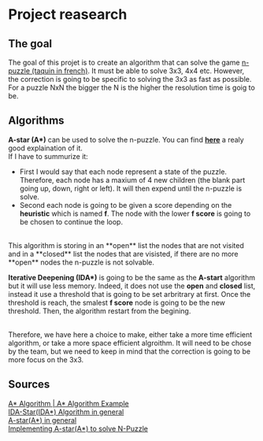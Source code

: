 # Project reasearch

## The goal
The goal of this projet is to create an algorithm that can solve the game [n-puzzle (taquin in french)](https://en.wikipedia.org/wiki/15_puzzle). It must be able to solve 3x3, 4x4 etc. However, the correction is going to be specific to solving the 3x3 as fast as possible.  
For a puzzle NxN the bigger the N is the higher the resolution time is goig to be.  


## Algorithms

**A-star (A\*)** can be used to solve the n-puzzle. You can find **[here](https://algorithmsinsight.wordpress.com/graph-theory-2/a-star-in-general/implementing-a-star-to-solve-n-puzzle/)** a realy good explaination of it.  
If I have to summurize it:  
- First I would say that each node represent a state of the puzzle. Therefore, each node has a maxium of 4 new children (the blank part going up, down, right or left). It will then expend until the n-puzzle is solve.
- Second each node is going to be given a score depending on the **heuristic** which is named **f**. The node with the lower **f score** is going to be chosen to continue the loop.  
<br>
This algorithm is storing in an **open** list the nodes that are not visited and in a **closed** list the nodes that are visisted, if there are no more **open** nodes the n-puzzle is not solvable.  

**Iterative Deepening (IDA\*)** is going to be the same as the **A-start** algorithm but it will use less memory. Indeed, it does not use the **open** and **closed** list, instead it use a threshold that is going to be set arbritrary at first. Once the threshold is reach, the smalest **f score** node is going to be the new threshold. Then, the algorithm restart from the begining.  
<br>

Therefore, we have here a choice to make, either take a more time efficient algorithm, or take a more space efficient algroithm.
It will need to be chose by the team, but we need to keep in mind that the correction is going to be more focus on the 3x3.



## Sources
[A* Algorithm | A* Algorithm Example](https://www.gatevidyalay.com/tag/a-star-search-algorithm-example/)  
[IDA-Star(IDA*) Algorithm in general](https://algorithmsinsight.wordpress.com/graph-theory-2/ida-star-algorithm-in-general/)  
[A-star(A*) in general](https://algorithmsinsight.wordpress.com/graph-theory-2/a-star-in-general/)  
[Implementing A-star(A*) to solve N-Puzzle](https://algorithmsinsight.wordpress.com/graph-theory-2/a-star-in-general/implementing-a-star-to-solve-n-puzzle/)  